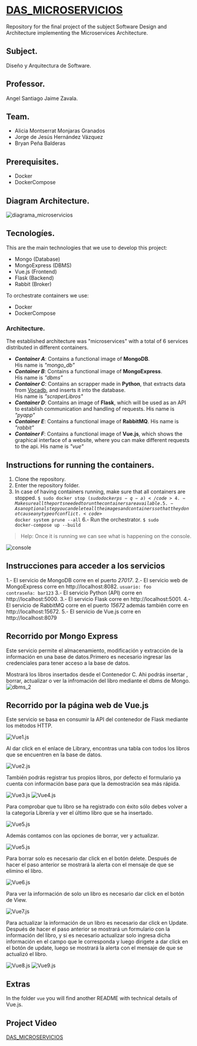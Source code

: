 # [DAS_MICROSERVICIOS](https://github.com/alicia-granados/DAS_MICROSERVICIOS)
Repository for the final project of the subject Software Design and Architecture implementing the Microservices Architecture.

## Subject.
Diseño y Arquitectura de Software.

## Professor.
Angel Santiago Jaime Zavala.

## Team.
- Alicia Montserrat Monjaras Granados
- Jorge de Jesús Hernández Vázquez
- Bryan Peña Balderas

## Prerequisites.
- Docker
- DockerCompose

## Diagram Architecture.
![diagrama_microservicios](/Ordinario/assets/Diagram/Diagram_microservices.jpg)

## Tecnologíes.
This are the main technologies that we use to develop this project:
- Mongo (Database)
- MongoExpress (DBMS)
- Vue.js (Frontend)
- Flask (Backend)
- Rabbit (Broker)

To orchestrate containers we use:
- Docker
- DockerCompose

### Architecture.
The established architecture was "microservices" with a total of 6 services distributed in different containers.
- ***Container A***: Contains a functional image of **MongoDB**.  
His name is *"mongo_db"*
- ***Container B***: Contains a functional image of **MongoExpress**.  
His name is *"dbms"*
- ***Container C***: Contains an scrapper made in **Python**, that extracts data from 
[Vocadb](https://developers.google.com/books), and inserts it into the database.  
His name is *"scraperLibros"*
- ***Container D***: Contains an image of **Flask**, which will be used as an API to establish communication and handling of requests.
His name is  *"pyapp"*
- ***Container E***: Contains a functional image of **RabbitMQ**.
His name is  *"rabbit"*
- ***Container F***: Contains a functional image of **Vue.js**, which shows the graphical interface of a website, where you can make different requests to the api.
His name is  *"vue"*


## Instructions for running the containers.
1. Clone the repository.
2. Enter the repository folder.
3. In case of having containers running, make sure that all containers are stopped.
<code>$ sudo docker stop $(sudo docker ps -q -a)</code>
4.- Make sure all the ports needed to run the containers are available.
5.- As an optional step you can delete all the images and containers so that they do not cause any  type of conflict .
<code>$ docker system prune --all</code>
6.- Run the orchestrator.
<code>$ sudo docker-compose up --build</code>
> Help: Once it is running we can see what is happening on the console.

![console](Ordinario/assets/console/console.jpg)

## Instrucciones para acceder a los servicios
1.- El servicio de MongoDB corre en el puerto *27017*.
2.- El servicio web de MongoExpress corre en http://localhost:8082.
<code>usuario: foo</code>  
<code>contraseña: bar123</code>
3.- El servicio Python (API) corre en http://localhost:5000.
3.- El servicio Flask corre en http://localhost:5001.
4.- El servicio de RabbitMQ corre en el puerto *15672* además también corre en http://localhost:15672.
5.- El servicio de Vue.js corre en http://localhost:8079

## Recorrido por Mongo Express
Este servicio permite el almacenamiento, modificación y extracción de la información en una base de datos.Primero es necesario ingresar las credenciales para tener acceso a la base de datos.

Mostrará los libros insertados desde el Contenedor C. Ahi podrás insertar , borrar, actualizar o ver la infromación  del libro mediante el dbms de Mongo.
![dbms_2](Ordinario/assets/Mongo_Express/dbms_1.jpeg)

## Recorrido por la página web de Vue.js
Este servicio se basa en consumir la API del contenedor de Flask mediante los métodos HTTP.

![Vue1.js](Ordinario/assets/Vue/vue_1.jpeg)

Al dar click en el enlace de  Library,  encontras una tabla con todos los libros que se encuentren en la base de datos.

![Vue2.js](Ordinario/assets/Vue/vue_2.jpeg)

También podrás registrar tus propios libros, por defecto el formulario ya cuenta con información
base para que la demostración sea más rápida.

![Vue3.js](Ordinario/assets/Vue/vue_3.jpeg)
![Vue4.js](Ordinario/assets/Vue/vue_4.jpeg)


Para comprobar que tu libro se ha registrado con éxito sólo debes volver a la categoría Librería y ver 
el último libro que se ha insertado.

![Vue5.js](Ordinario/assets/Vue/vue_5.jpeg)

Además contamos con las opciones de borrar, ver y actualizar.

![Vue5.js](Ordinario/assets/Vue/vue_5.jpeg)

Para borrar solo es necesario dar click en el botón delete. Después de hacer el paso anterior se mostrará la alerta con el mensaje de que se elimino el libro.
  
![Vue6.js](Ordinario/assets/Vue/vue_6.jpeg)

Para ver la información de solo un libro es necesario dar click en el botón de View.

![Vue7.js](Ordinario/assets/Vue/vue_7.jpeg)

Para actualizar la información de un libro es necesario dar click en Update. Después de hacer el paso anterior se mostrará un formulario con la información del libro, y si es necesario actualizar solo ingresa dicha información en el campo que le corresponda y luego dirigete a dar click en el botón de update, luego se mostrará la alerta con el mensaje de que se actualizó el libro.

![Vue8.js](Ordinario/assets/Vue/vue_8.jpeg)
![Vue9.js](Ordinario/assets/Vue/vue_9.jpeg)


## Extras
In the folder <code>vue</code> you will find another README with technical details of Vue.js.

## Project Video
[DAS_MICROSERVICIOS](https://drive.google.com/file/d/1uMHLMG_LsaQVn6itzyvkREYkrWXNFvk0/view?usp=sharing)